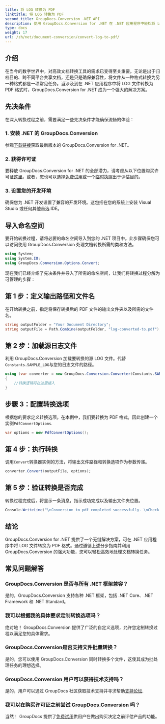 ```yaml
---
title: 将 LOG 转换为 PDF
linktitle: 将 LOG 转换为 PDF
second_title: GroupDocs.Conversion .NET API
description: 使用 GroupDocs.Conversion for .NET 在 .NET 应用程序中轻松将 LOG 文件转换为 PDF 格式。请按照我们的文档转换分步指南进行操作。
type: docs
weight: 17
url: /zh/net/document-conversion/convert-log-to-pdf/
---
```

## 介绍
在当今的数字世界中，对高效文档转换工具的需求已变得至关重要。无论是出于归档目的、跨不同平台共享文档，还是只是确保兼容性，将文件从一种格式转换为另一种格式都是一项常见任务。当涉及到在 .NET 应用程序中将 LOG 文件转换为 PDF 格式时，GroupDocs.Conversion for .NET 成为一个强大的解决方案。
## 先决条件
在深入转换过程之前，需要满足一些先决条件才能确保流畅的体验：
### 1. 安装 .NET 的 GroupDocs.Conversion
参观[下载链接](https://releases.groupdocs.com/conversion/net/)获取最新版本的 GroupDocs.Conversion for .NET。
### 2. 获得许可证
要释放 GroupDocs.Conversion for .NET 的全部潜力，请考虑从以下位置购买许可证[这里](https://purchase.groupdocs.com/buy)。或者，您也可以选择[免费试用](https://releases.groupdocs.com/)或一个[临时执照](https://purchase.groupdocs.com/temporary-license/)出于评估目的。
### 3. 设置您的开发环境
确保您为 .NET 开发设置了兼容的开发环境。这包括在您的系统上安装 Visual Studio 或任何其他首选 IDE。

## 导入命名空间
要开始转换过程，请将必要的命名空间导入到您的 .NET 项目中。此步骤确保您可以访问使用 GroupDocs.Conversion 处理文档转换所需的类和方法。
```csharp
using System;
using System.IO;
using GroupDocs.Conversion.Options.Convert;
```

现在我们已经介绍了先决条件并导入了所需的命名空间，让我们将转换过程分解为可管理的步骤：
## 第 1 步：定义输出路径和文件名
在开始转换之前，指定将保存转换后的 PDF 文件的输出文件夹以及所需的文件名。
```csharp
string outputFolder = "Your Document Directory";
string outputFile = Path.Combine(outputFolder, "log-converted-to.pdf");
```
## 第 2 步：加载源日志文件
利用 GroupDocs.Conversion 加载要转换的源 LOG 文件。代替`Constants.SAMPLE_LOG`与您的日志文件的路径。
```csharp
using (var converter = new GroupDocs.Conversion.Converter(Constants.SAMPLE_LOG))
{
    //转换逻辑将在这里插入
}
```
## 步骤 3：配置转换选项
根据您的要求定义转换选项。在本例中，我们要转换为 PDF 格式，因此创建一个实例`PdfConvertOptions`.
```csharp
var options = new PdfConvertOptions();
```
## 第 4 步：执行转换
调用`Convert`转换器实例的方法，将输出文件路径和转换选项作为参数传递。
```csharp
converter.Convert(outputFile, options);
```
## 第 5 步：验证转换是否完成
转换过程完成后，将显示一条消息，指示成功完成以及输出文件夹位置。
```csharp
Console.WriteLine("\nConversion to pdf completed successfully. \nCheck output in {0}", outputFolder);
```

## 结论
GroupDocs.Conversion for .NET 提供了一个无缝解决方案，可在 .NET 应用程序中将 LOG 文件转换为 PDF 格式。通过遵循上述分步指南并利用 GroupDocs.Conversion 的强大功能，您可以轻松高效地处理文档转换任务。
## 常见问题解答
### GroupDocs.Conversion 是否与所有 .NET 框架兼容？
是的，GroupDocs.Conversion 支持各种 .NET 框架，包括 .NET Core、.NET Framework 和 .NET Standard。
### 我可以根据我的具体要求定制转换选项吗？
绝对地！ GroupDocs.Conversion 提供了广泛的自定义选项，允许您定制转换过程以满足您的具体需求。
### GroupDocs.Conversion是否支持文件批量转换？
是的，您可以使用 GroupDocs.Conversion 同时转换多个文件，这使其成为批处理任务的理想选择。
### GroupDocs.Conversion 用户可以获得技术支持吗？
是的，用户可以通过 GroupDocs 社区获取技术支持并寻求帮助[支持论坛](https://forum.groupdocs.com/c/conversion/11).
### 我可以在购买许可证之前尝试 GroupDocs.Conversion 吗？
当然！ GroupDocs 提供了[免费试用](https://releases.groupdocs.com/)供用户在做出购买决定之前评估产品的功能。